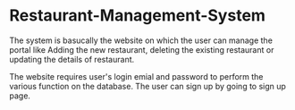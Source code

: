 # Restaurant-Management-System

The system is basucally the website on which the user can manage the portal like
Adding the new restaurant, deleting the existing restaurant or updating the details of restaurant.

The website requires user's login emial and password to perform the various function on the database.
The user can sign up by going to sign up page.
